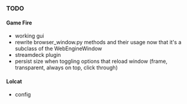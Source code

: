 ### TODO
#### Game Fire
- working gui
- rewrite browser_window.py methods and their usage now that it's a subclass of the WebEngineWindow
- streamdeck plugin
- persist size when toggling options that reload window (frame, transparent, always on top, click through)

#### Lolcat
- config